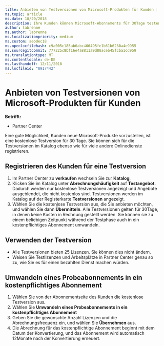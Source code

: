 ```yaml
---
title: Anbieten von Testversionen von Microsoft-Produkten für Kunden | Partner Center
ms.topic: article
ms.date: 10/29/2018
description: Ihre Kunden können Microsoft-Abonnements für 30Tage testen. Sie können die Testversionen im Katalog ebenso wie viele andere Onlinedienste registrieren.
author: labrenne
ms.author: labrenne
ms.localizationpriority: medium
ms.custom: seodec18
ms.openlocfilehash: c9a005c185ab6abc466495fe1b61b6230a4c9955
ms.sourcegitcommit: 777225c8bf16e4a8811a9d88aceb45fcba1cd959
ms.translationtype: MT
ms.contentlocale: de-DE
ms.lasthandoff: 12/11/2018
ms.locfileid: "8917442"
---
```

# <a name="offer-your-customers-trials-of-microsoft-products"></a>Anbieten von Testversionen von Microsoft-Produkten für Kunden

**Betrifft:**

-  Partner Center

Eine gute Möglichkeit, Kunden neue Microsoft-Produkte vorzustellen, ist eine kostenlose Testversion für 30 Tage. Sie können sich für die Testversionen im Katalog ebenso wie für viele andere Onlinedienste registrieren.  

## <a name="sign-your-customer-up-for-a-trial"></a>Registrieren des Kunden für eine Testversion

1.  Im Partner Center zu **verkaufen** wechseln Sie zur **Katalog**. 
2.  Klicken Sie im Katalog unter **Abrechnungshäufigkeit** auf **Testangebot**. Dadurch werden nur kostenlose Testversionen angezeigt und Angebote ausgeblendet, die nicht kostenlos sind. Testversionen werden im Katalog auf der Registerkarte **Testversionen** angezeigt.
3.  Wählen Sie die kostenlose Testversion aus, die Sie anbieten möchten, und wählen Sie dann **Übermitteln**. Alle Testversionen gelten für 30Tage, in denen keine Kosten in Rechnung gestellt werden. Sie können sie zu einem beliebigen Zeitpunkt während der Testphase auch in ein kostenpflichtiges Abonnement umwandeln.

## <a name="using-the-trial"></a>Verwenden der Testversion

- Alle Testversionen bieten 25 Lizenzen. Sie können dies nicht ändern.
- Weisen Sie Testlizenzen und Arbeitsplätze in Partner Center genau so zu, wie Sie es für einen bezahlten Dienst machen würden.

## <a name="converting-a-trial-to-a-paid-subscription"></a>Umwandeln eines Probeabonnements in ein kostenpflichtiges Abonnement

1.  Wählen Sie von der Abonnementseite des Kunden die kostenlose Testversion aus.
2.  Wählen Sie **Umwandeln eines Probeabonnements in ein kostenpflichtiges Abonnement**
3.  Geben Sie die gewünschte Anzahl Lizenzen und die Abrechnungsfrequenz ein, und wählen Sie **Übernehmen** aus.
4.  Die Abrechnung für das kostenpflichtige Abonnement beginnt mit dem Datum der Konvertierung, und das Abonnement wird automatisch 12Monate nach der Konvertierung erneuert. 

